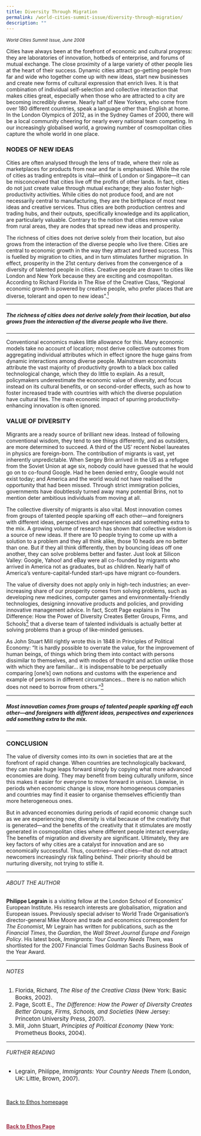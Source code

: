 ```yaml
---
title: Diversity Through Migration
permalink: /world-cities-summit-issue/diversity-through-migration/
description: ""
---
```

<style>

.back a
{
	color: #9f2943;
	font-weight: bold;
}

#banner img
{
	width:100%;
}
	
.author
{
border-bottom: 1px solid black;
margin-top:40px;
padding-bottom:30px;
border-top: 1px solid black;	

}

.author p {
	font-size: 0.9em;
	line-height:24px !important;
	}	

.break
{
   border-top: 1px solid  black;
   border-bottom: 1px solid black;
	 padding:20px;
	text-align:center;
	margin-top:50px;
}
	
.break1
{
font-family: Georgia;
	font-size:20px;
	font-style: italic;
	font-weight: bold;
}

.boxheader {
	color: white !important;
	}	

.containerbox {
	background-color: #eceedb;
	border-radius: 10px;
	padding: 5%;
	margin-top: 5%;
	
	}	

li {
	font-size: 15px !important;
	
	}	

</style>

<em><small>World Cities Summit Issue, June 2008</small></em>
<img src="">



<p>Cities have always been at the forefront of economic and cultural progress: they are laboratories of innovation, hotbeds of enterprise, and forums of mutual exchange. The close proximity of a large variety of other people lies at the heart of their success. Dynamic cities attract go-getting people from far and wide who together come up with new ideas, start new businesses and create new forms of cultural expression that enrich lives. It is that combination of individual self-selection and collective interaction that makes cities great, especially when those who are attracted to a city are becoming incredibly diverse. Nearly half of New Yorkers, who come from over 180 different countries, speak a language other than English at home. In the London Olympics of 2012, as in the Sydney Games of 2000, there will be a local community cheering for nearly every national team competing. In our increasingly globalised world, a growing number of cosmopolitan cities capture the whole world in one place.</p>

<h3>NODES OF NEW IDEAS</h3>

<p>Cities are often analysed through the lens of trade, where their role as marketplaces for products from near and far is emphasised. While the role of cities as trading entrepôts is vital—think of London or Singapore—it can be misconceived that cities live off the profits of other lands. In fact, cities do not just create value through mutual exchange; they also foster high-productivity activities. While cities do not produce food, and are not necessarily central to manufacturing, they are the birthplace of most new ideas and creative services. Thus cities are both production centres and trading hubs, and their outputs, specifically knowledge and its application, are particularly valuable. Contrary to the notion that cities remove value from rural areas, they are nodes that spread new ideas and prosperity.</p>

<p>The richness of cities does not derive solely from their location, but also grows from the interaction of the diverse people who live there. Cities are central to economic growth in the way they attract and breed success. This is fuelled by migration to cities, and in turn stimulates further migration. In effect, prosperity in the 21st century derives from the convergence of a diversity of talented people in cities. Creative people are drawn to cities like London and New York because they are exciting and cosmopolitan. According to Richard Florida in The Rise of the Creative Class, “Regional economic growth is powered by creative people, who prefer places that are diverse, tolerant and open to new ideas”.<a href="#notes"><sup>1</sup></a></p>

<hr>

<h5><em>
The richness of cities does not
derive solely from their location,
but also grows from
the interaction of the diverse
people who live there.
</em></h5>

<hr>

<p>Conventional economics makes little allowance for this. Many economic models take no account of location; most derive collective outcomes from aggregating individual attributes which in effect ignore the huge gains from dynamic interactions among diverse people. Mainstream economists attribute the vast majority of productivity growth to a black box called technological change, which they do little to explain. As a result, policymakers underestimate the economic value of diversity, and focus instead on its cultural benefits, or on second-order effects, such as how to foster increased trade with countries with which the diverse population have cultural ties. The main economic impact of spurring productivity-enhancing innovation is often ignored.</p>

<h3>VALUE OF DIVERSITY</h3>

<p>Migrants are a ready source of brilliant new ideas. Instead of following conventional wisdom, they tend to see things differently, and as outsiders, are more determined to succeed. A third of the US’ recent Nobel laureates in physics are foreign-born. The contribution of migrants is vast, yet inherently unpredictable. When Sergey Brin arrived in the US as a refugee from the Soviet Union at age six, nobody could have guessed that he would go on to co-found Google. Had he been denied entry, Google would not exist today; and America and the world would not have realised the opportunity that had been missed. Through strict immigration policies, governments have doubtlessly turned away many potential Brins, not to mention deter ambitious individuals from moving at all.</p>

<p>The collective diversity of migrants is also vital. Most innovation comes from groups of talented people sparking off each other—and foreigners with different ideas, perspectives and experiences add something extra to the mix. A growing volume of research has shown that collective wisdom is a source of new ideas. If there are 10 people trying to come up with a solution to a problem and they all think alike, those 10 heads are no better than one. But if they all think differently, then by bouncing ideas off one another, they can solve problems better and faster. Just look at Silicon Valley: Google, Yahoo! and eBay were all co-founded by migrants who arrived in America not as graduates, but as children. Nearly half of America’s venture-capital-funded start-ups have migrant co-founders.</p>

<p>The value of diversity does not apply only in high-tech industries; an ever-increasing share of our prosperity comes from solving problems, such as developing new medicines, computer games and environmentally-friendly technologies, designing innovative products and policies, and providing innovative management advice. In fact, Scott Page explains in The Difference: How the Power of Diversity Creates Better Groups, Firms, and Schools<a href="#notes"><sup>2</sup></a> that a diverse team of talented individuals is actually better at solving problems than a group of like-minded geniuses.</p>

<p>As John Stuart Mill rightly wrote this in 1848 in Principles of Political Economy: “It is hardly possible to overrate the value, for the improvement of human beings, of things which bring them into contact with persons dissimilar to themselves, and with modes of thought and action unlike those with which they are familiar… it is indispensable to be perpetually comparing [one’s] own notions and customs with the experience and example of persons in different circumstances… there is no nation which does not need to borrow from others.”<a href="#notes"><sup>3</sup></a></p>

<hr>

<h5><em>
Most innovation comes from
groups of talented people
sparking off each other—and
foreigners with different ideas,
perspectives and experiences
add something extra to the mix.
</em></h5>

<hr>

<h3>CONCLUSION</h3>

<p>The value of diversity comes into its own in societies that are at the forefront of rapid change. When countries are technologically backward, they can make huge leaps forward simply by copying what more advanced economies are doing. They may benefit from being culturally uniform, since this makes it easier for everyone to move forward in unison. Likewise, in periods when economic change is slow, more homogeneous companies and countries may find it easier to organise themselves efficiently than more heterogeneous ones.</p>

<p>But in advanced economies during periods of rapid economic change such as we are experiencing now, diversity is vital because of the creativity that is generated—and the benefits of the creativity that it stimulates are mostly generated in cosmopolitan cities where different people interact everyday. The benefits of migration and diversity are significant. Ultimately, they are key factors of why cities are a catalyst for innovation and are so economically successful. Thus, countries—and cities—that do not attract newcomers increasingly risk falling behind. Their priority should be nurturing diversity, not trying to stifle it.</p>

<hr>

<h6>ABOUT THE AUTHOR</h6>

<p class="small-text"><strong>Philippe Legrain</strong> is a visiting fellow at the London School of Economics’ European Institute. His research interests are globalisation, migration and European issues. Previously special adviser to World Trade Organisation’s director-general Mike Moore and trade and economics correspondent for <em>The Economist</em>, Mr Legrain has written for publications, such as the <em>Financial Times</em>, the <em>Guardian</em>, the <em>Wall Street Journal Europe and Foreign Policy</em>. His latest book, <em>Immigrants: Your Country Needs Them</em>, was shortlisted for the 2007 Financial Times Goldman Sachs Business Book of the Year Award.</p>

<hr>

<h6><a name="notes"></a>NOTES</h6>

<ol>
<li class="small-text">Florida, Richard, <em>The Rise of the Creative Class</em> (New York: Basic Books, 2002).</li>
<li class="small-text">Page, Scott E., <em>The Difference: How the Power of Diversity Creates Better Groups, Firms, Schools, and Societies</em> (New Jersey: Princeton University Press, 2007).</li>
<li class="small-text">Mill, John Stuart, <em>Principles of Political Economy</em> (New York: Prometheus Books, 2004).</li>
</ol>

<hr>

<h6><a name="notes"></a>FURTHER READING</h6>

<ul>
<li class="small-text">Legrain, Philippe, <em>Immigrants: Your Country Needs Them</em> (London, UK: Little, Brown, 2007).</li>
</ul>

<br>

<p><a href="../../ethos.html">Back to Ethos homepage</a></p>





<br>
<br>	
<div class="back">
<a href="/ethos/">Back to Ethos Page</a>	
</div>